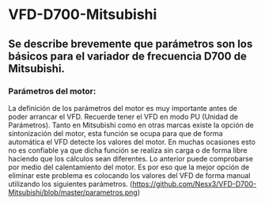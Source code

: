 # VFD-D700-Mitsubishi
## Se describe brevemente que parámetros son los básicos para el variador de frecuencia D700 de Mitsubishi.
### Parámetros del motor:
La definición de los parámetros del motor es muy importante antes de poder arrancar el VFD. Recuerde tener el VFD en modo PU (Unidad de Parámetros). Tanto en Mitsubishi como en otras marcas existe la opción de sintonización del motor, esta función se ocupa para que de forma automática el VFD detecte los valores del motor. En muchas ocasiones esto no es confiable ya que dicha función se realiza sin carga o de forma libre haciendo que los cálculos sean diferentes. Lo anterior puede comprobarse por medio del calentamiento del motor. Es por eso que la mejor opción de eliminar este problema es colocando los valores del VFD de forma manual utilizando los siguientes parámetros.
(https://github.com/Nesx3/VFD-D700-Mitsubishi/blob/master/parametros.png)

